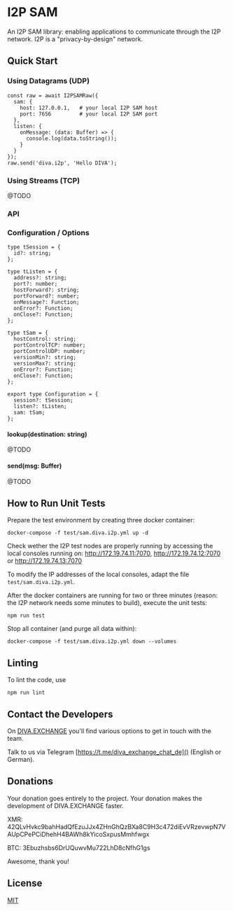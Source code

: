 # I2P SAM

An I2P SAM library: enabling applications to communicate through the I2P network. I2P is a "privacy-by-design" network.

## Quick Start

### Using Datagrams (UDP)

```
const raw = await I2PSAMRaw({
  sam: {
    host: 127.0.0.1,   # your local I2P SAM host
    port: 7656         # your local I2P SAM port
  },
  listen: { 
    onMessage: (data: Buffer) => {
      console.log(data.toString());
    }
  }
}); 
raw.send('diva.i2p', 'Hello DIVA');
```

### Using Streams (TCP)
@TODO

### API

### Configuration / Options
```
type tSession = {
  id?: string;
};

type tListen = {
  address?: string;
  port?: number;
  hostForward?: string;
  portForward?: number;
  onMessage?: Function;
  onError?: Function;
  onClose?: Function;
};

type tSam = {
  hostControl: string;
  portControlTCP: number;
  portControlUDP: number;
  versionMin?: string;
  versionMax?: string;
  onError?: Function;
  onClose?: Function;
};

export type Configuration = {
  session?: tSession;
  listen?: tListen;
  sam: tSam;
};
```

#### lookup(destination: string)
@TODO

#### send(msg: Buffer)
@TODO

## How to Run Unit Tests

Prepare the test environment by creating three docker container:

```
docker-compose -f test/sam.diva.i2p.yml up -d
```

Check wether the I2P test nodes are properly running by accessing the local consoles running on: http://172.19.74.11:7070, http://172.19.74.12:7070 or http://172.19.74.13:7070

To modify the IP addresses of the local consoles, adapt the file `test/sam.diva.i2p.yml`.

After the docker containers are running for two or three minutes (reason: the I2P network needs some minutes to build), execute the unit tests:

```
npm run test
```

Stop all container (and purge all data within):
```
docker-compose -f test/sam.diva.i2p.yml down --volumes
```
 

## Linting

To lint the code, use
```
npm run lint
```


## Contact the Developers

On [DIVA.EXCHANGE](https://www.diva.exchange) you'll find various options to get in touch with the team.

Talk to us via Telegram [https://t.me/diva_exchange_chat_de]() (English or German).

## Donations

Your donation goes entirely to the project. Your donation makes the development of DIVA.EXCHANGE faster.

XMR: 42QLvHvkc9bahHadQfEzuJJx4ZHnGhQzBXa8C9H3c472diEvVRzevwpN7VAUpCPePCiDhehH4BAWh8kYicoSxpusMmhfwgx

BTC: 3Ebuzhsbs6DrUQuwvMu722LhD8cNfhG1gs

Awesome, thank you!

## License

[MIT](LICENSE)
